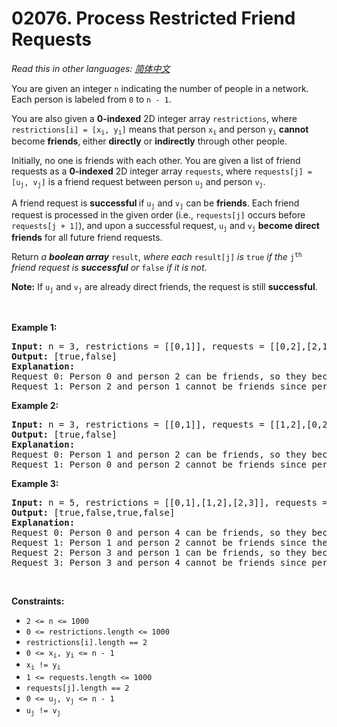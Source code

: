 # 02076. Process Restricted Friend Requests

  _Read this in other languages:_
    [_简体中文_](README.zh-CN.md)

<p>You are given an integer <code>n</code> indicating the number of people in a network. Each person is labeled from <code>0</code> to <code>n - 1</code>.</p>

<p>You are also given a <strong>0-indexed</strong> 2D integer array <code>restrictions</code>, where <code>restrictions[i] = [x<sub>i</sub>, y<sub>i</sub>]</code> means that person <code>x<sub>i</sub></code> and person <code>y<sub>i</sub></code> <strong>cannot </strong>become <strong>friends</strong>,<strong> </strong>either <strong>directly</strong> or <strong>indirectly</strong> through other people.</p>

<p>Initially, no one is friends with each other. You are given a list of friend requests as a <strong>0-indexed</strong> 2D integer array <code>requests</code>, where <code>requests[j] = [u<sub>j</sub>, v<sub>j</sub>]</code> is a friend request between person <code>u<sub>j</sub></code> and person <code>v<sub>j</sub></code>.</p>

<p>A friend request is <strong>successful </strong>if <code>u<sub>j</sub></code> and <code>v<sub>j</sub></code> can be <strong>friends</strong>. Each friend request is processed in the given order (i.e., <code>requests[j]</code> occurs before <code>requests[j + 1]</code>), and upon a successful request, <code>u<sub>j</sub></code> and <code>v<sub>j</sub></code> <strong>become direct friends</strong> for all future friend requests.</p>

<p>Return <em>a <strong>boolean array</strong> </em><code>result</code>,<em> where each </em><code>result[j]</code><em> is </em><code>true</code><em> if the </em><code>j<sup>th</sup></code><em> friend request is <strong>successful</strong> or </em><code>false</code><em> if it is not</em>.</p>

<p><strong>Note:</strong> If <code>u<sub>j</sub></code> and <code>v<sub>j</sub></code> are already direct friends, the request is still <strong>successful</strong>.</p>

<p>&nbsp;</p>
<p><strong>Example 1:</strong></p>

<pre>
<strong>Input:</strong> n = 3, restrictions = [[0,1]], requests = [[0,2],[2,1]]
<strong>Output:</strong> [true,false]
<strong>Explanation:
</strong>Request 0: Person 0 and person 2 can be friends, so they become direct friends. 
Request 1: Person 2 and person 1 cannot be friends since person 0 and person 1 would be indirect friends (1--2--0).
</pre>

<p><strong>Example 2:</strong></p>

<pre>
<strong>Input:</strong> n = 3, restrictions = [[0,1]], requests = [[1,2],[0,2]]
<strong>Output:</strong> [true,false]
<strong>Explanation:
</strong>Request 0: Person 1 and person 2 can be friends, so they become direct friends.
Request 1: Person 0 and person 2 cannot be friends since person 0 and person 1 would be indirect friends (0--2--1).
</pre>

<p><strong>Example 3:</strong></p>

<pre>
<strong>Input:</strong> n = 5, restrictions = [[0,1],[1,2],[2,3]], requests = [[0,4],[1,2],[3,1],[3,4]]
<strong>Output:</strong> [true,false,true,false]
<strong>Explanation:
</strong>Request 0: Person 0 and person 4 can be friends, so they become direct friends.
Request 1: Person 1 and person 2 cannot be friends since they are directly restricted.
Request 2: Person 3 and person 1 can be friends, so they become direct friends.
Request 3: Person 3 and person 4 cannot be friends since person 0 and person 1 would be indirect friends (0--4--3--1).
</pre>

<p>&nbsp;</p>
<p><strong>Constraints:</strong></p>

<ul>
	<li><code>2 &lt;= n &lt;= 1000</code></li>
	<li><code>0 &lt;= restrictions.length &lt;= 1000</code></li>
	<li><code>restrictions[i].length == 2</code></li>
	<li><code>0 &lt;= x<sub>i</sub>, y<sub>i</sub> &lt;= n - 1</code></li>
	<li><code>x<sub>i</sub> != y<sub>i</sub></code></li>
	<li><code>1 &lt;= requests.length &lt;= 1000</code></li>
	<li><code>requests[j].length == 2</code></li>
	<li><code>0 &lt;= u<sub>j</sub>, v<sub>j</sub> &lt;= n - 1</code></li>
	<li><code>u<sub>j</sub> != v<sub>j</sub></code></li>
</ul>
